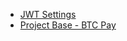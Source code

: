 * [JWT Settings](https://balta.io/artigos/aspnetcore-3-autenticacao-autorizacao-bearer-jwt)
* [Project Base - BTC Pay](https://github.com/AlexShii/btcpayserver/tree/5187d56ba665d5926305a3cfab2edbadc1ddf58d)
